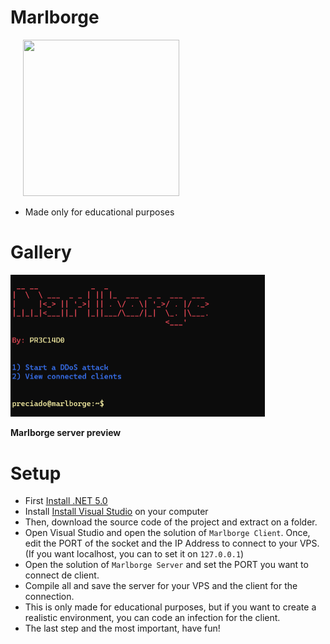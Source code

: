 # Marlborge
&nbsp;&nbsp;&nbsp;&nbsp;&nbsp;<kbd><img  src="./img/marlborge_logo.gif" width="250px" height="250px"/></kbd>

- Made only for educational purposes

# Gallery
<img src="./img/marlborge-server-preview.png" width="406.5px" height="227.5x"/>
<p><b>Marlborge server preview</b></p>

# Setup
- First <a href="https://dotnet.microsoft.com/en-us/download/dotnet/5.0">Install .NET 5.0</a>
- Install <a href="https://visualstudio.microsoft.com/">Install Visual Studio</a> on your computer
- Then, download the source code of the project and extract on a folder.
- Open Visual Studio and open the solution of `Marlborge Client`. Once, edit the PORT of the socket and the IP Address to connect to your VPS. (If you want localhost, you can to set it on `127.0.0.1`)
- Open the solution of `Marlborge Server` and set the PORT you want to connect de client.
- Compile all and save the server for your VPS and the client for the connection.
- This is only made for educational purposes, but if you want to create a realistic environment, you can code an infection for the client.
- The last step and the most important, have fun!